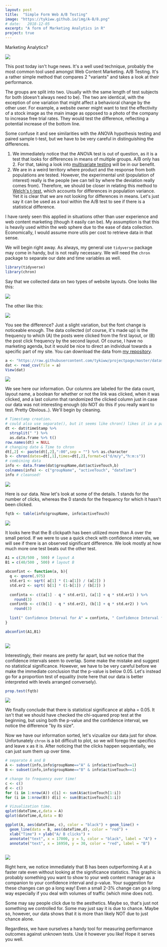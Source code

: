 ```yaml
---
layout: post
title:  "Simple Form Web A/B Testing"
image: "https://tykiww.github.io/img/A-B/8.png"
# date:   2018-12-05
excerpt: "A form of Marketing Analytics in R"
project: true
---
```


Marketing Analytics?

![](https://www.conversion-uplift.co.uk/wp-content/uploads/2014/04/Dilbert-AB-testing.png)

This post today isn't huge news. It's a well used technique, probably the most common tool used amongst Web Content Marketing. A/B Testing. It's a rather simple method that compares 2 "variants" and takes a look at their performance.

The groups are split into two. Usually with the same length of test subjects for both (doesn't always need to be). The two are identical, with the exception of one variation that might affect a behavioral change by the other user. For example, a website owner might want to test the effectivity of a stock image as the main image as opposed to a photo of the company to increase free trial rates. They would test the difference, reflecting a potential increase of the bottom line. 

Some confuse it and see similarities with the ANOVA hypothesis testing and paired sample t-test, but we have to be very careful in distinguishing the differences. 

  1. We immediately notice that the ANOVA test is out of question, as it is a test that looks for differences in means of multiple groups. A/B only has 2. For that, taking a look into [multivariate testing](https://en.wikipedia.org/wiki/Multivariate_testing_in_marketing) will be in our benefit. 
  2.  We are in a weird territory where product and the response from both populations are tested. However, the experimental unit (population of interest) really is the people (we can tell by where the deviation really comes from). Therefore, we should be closer in relating this method to [Welch's t-test](https://en.wikipedia.org/wiki/Welch%27s_t-test), which accounts for differences in population variance. Yet it is clear that we are not looking for differences in means. Let's just say  it can be used as a tool within the A/B test to see if there is a statistical difference.
  
I have rarely seen this applied in situations other than user experience and web content marketing (though it easily can be). My assumption is that this is heavily used within the web sphere due to the ease of data collection. Economically, I would assume more utils per cost to retrieve data in that sense.

We will begin right away. As always, my general use `tidyverse` package may come in handy, but is not really necessary. We will need the `chron` package to separate our date and time variables as well.

```r
library(tidyverse)
library(chron)
```

Say that we collected data on two types of website layouts. One looks like this:

![](https://tykiww.github.io/img/A-B/1.png)

The other like this:

![](https://tykiww.github.io/img/A-B/2.png)

You see the difference? Just a slight variation, but the font change is noticeable enough. The data collected (of course, it's made up) is the frequency to which (A) the posts  were clicked from the first layout, or (B) the post click frequency by the second layout. Of course, I have no marketing agenda, but it would be nice to direct an individual towards a specific part of my site. You can download the data from [my repository]("https://raw.githubusercontent.com/tykiww/projectpage/master/datasets/WebAB/WebAB.csv").

```r
a <- "https://raw.githubusercontent.com/tykiww/projectpage/master/datasets/WebAB/WebAB.csv"
dat <- read_csv(file = a)
View(dat)
```

![](https://tykiww.github.io/img/A-B/3.png)

We see here our information. Our columns are labeled for the data count, layout name, a boolean for whether or not the link was clicked, when it was clicked, and a last column that randomized the clicked column just in case our data was not interesting enough (do NOT do this if you really want to test. Pretty Obvious..). We'll begin by cleaning.

```r
# Timestamp creation.
# could also use separate(), but it seems like chron() likes it in a particular fashion.
dt <- dat$timeStamp %>% 
  strsplit(" ") %>%
  as.data.frame %>% t()
row.names(dt) = NULL
# changing date & Time to chron
dt[,2] <- paste(dt[,2],":00",sep = "") %>% as.character
b <- chron(dates=dt[,1],times=dt[,2],format=c("d/m/y","h:m:s"))
# combining data
info <- data.frame(dat$groupName,dat$activeTouch,b)
colnames(info) <- c("groupName", "activeTouch", "dateTime")
info # cleansed!
```

![](https://tykiww.github.io/img/A-B/4.png)

Here is our data. Now let's look at some of the details. 1 stands for the number of clicks, whereas the 0 stands for the frequency for which it hasn't been clicked.

```r
fqtb <- table(info$groupName, info$activeTouch) 
```

![](https://tykiww.github.io/img/A-B/5.png)

It looks here that the B clickpath has been utilized more than A over the small period. If we were to use a quick check with confidence intervals, we will see if there is an observed significant difference. We look mostly at how much more one test beats out the other test. 

```r
A1 = c(20/500 , 500) # layout A
B1 = c(40/500 , 500) # layout B
  
abconfint <- function(a, b){
  q <- qnorm(.975)
  std.er1 <- sqrt( a[1] * (1-a[1]) / (a[2]) )
  std.er2 <- sqrt( b[1] * (1-b[1]) / (b[2]) )
 
  confinta <- c((a[1] - q * std.er1), (a[1] + q * std.er1) ) %>% 
    round(3)
  confintb <- c((b[1] - q * std.er2), (b[1] + q * std.er2) ) %>% 
    round(3)
  
  list(" Confidence Interval for A" = confinta, " Confidence Interval for B" = confintb)
}

abconfint(A1,B1)
  
```

![](https://tykiww.github.io/img/A-B/6.png)

Interestingly, their means are pretty far apart, but we notice that the confidence intervals seem to overlap. Some make the mistake and suggest no statistical significance. However, we have to be very careful before we make the immediate conclusion that the p-value is below 0.05. Let's instead go for a proportion test of equality (note here that our data is better interpreted with levels arranged conversely). 

```r
prop.test(fqtb)
```

![](https://tykiww.github.io/img/A-B/7.png)

We finally conclude that there is statistical significance at alpha = 0.05. It isn't that we should have checked the chi-squared prop test at the beginning, but using both the p-value and the confidence interval, we notice the difference "by its size".

Now we have our information sorted, let's vizualize our data just for show. Unfortunately `chron` is a bit difficult to plot, so we will forego the specifics and leave x as it is. After noticing that the clicks happen sequentially, we can just sum them up over time.

```r
# separate A and B
A <- subset(info,info$groupName=="A" & info$activeTouch==1)
B <- subset(info,info$groupName=="B" & info$activeTouch==1)

# change to frequency over time!
c <- c()
d <- c()
for (i in 1:nrow(A)) c[i] <- sum(A$activeTouch[1:i])
for (i in 1:nrow(B)) d[i] <- sum(B$activeTouch[1:i])

# Vizualization time.
qplot(dateTime,c,data = A)
qplot(dateTime,d,data = B)

ggplot(A, aes(dateTime, c), color = "black") + geom_line() + 
  geom_line(data = B, aes(dateTime,d), color = "red") + 
  xlab("Time") + ylab("A/ B clicks") + 
  annotate("text", x = 17000, y = 5, color = "black", label = "A") + 
  annotate("text", x = 16950, y = 30, color = "red", label = "B")
  
```

![](https://tykiww.github.io/img/A-B/8.png)

Right here, we notice immediately that B has been outperforming A at a faster rate even without looking at the significance statistics. This graphic is probably something you want to show to your web content manager as a companion to your confidence interval and p-value. Your suggestion for these changes can go a long way! Even a small 2-3% change can go a long way especially if you deal with volumes of traffic (which mine does not).

Some may say people click due to the aesthetics. Maybe so, that's just not something we controlled for. Some may just say it is due to chance. Maybe so, however, our data shows that it is more than likely NOT due to just chance alone. 

Regardless, we have ourselves a handy tool for measuring performance outcomes against unknown tests. Use it however you like! Hope it serves you well.


